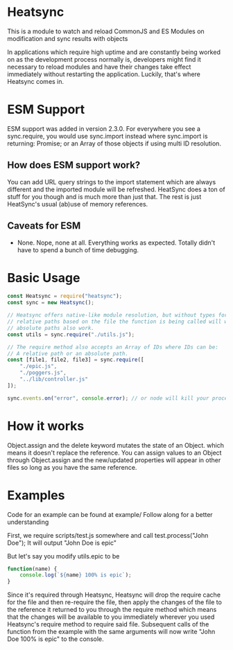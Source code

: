 # Heatsync
This is a module to watch and reload CommonJS and ES Modules on modification and sync results with objects

In applications which require high uptime and are constantly being worked on as the development process normally is, developers might find it necessary to reload modules and have their changes take effect immediately without restarting the application. Luckily, that's where Heatsync comes in.

# ESM Support
ESM support was added in version 2.3.0. For everywhere you see a sync.require, you would use sync.import instead where sync.import is returning:
Promise<any>; or an Array of those objects if using multi ID resolution.

## How does ESM support work?
You can add URL query strings to the import statement which are always different and the imported module will be refreshed. HeatSync does a ton of stuff for you though and is much more than just that. The rest is just HeatSync's usual (ab)use of memory references.

## Caveats for ESM
- None. Nope, none at all. Everything works as expected. Totally didn't have to spend a bunch of time debugging.

# Basic Usage
```js
const Heatsync = require("heatsync");
const sync = new Heatsync();

// Heatsync offers native-like module resolution, but without types for fs struct.
// relative paths based on the file the function is being called will work.
// absolute paths also work.
const utils = sync.require("./utils.js");

// The require method also accepts an Array of IDs where IDs can be:
// A relative path or an absolute path.
const [file1, file2, file3] = sync.require([
	"./epic.js",
	"./poggers.js",
	"../lib/controller.js"
]);

sync.events.on("error", console.error); // or node will kill your process if there is a require error
```

# How it works
Object.assign and the delete keyword mutates the state of an Object. which means it doesn't replace the reference. You can assign values to an Object through Object.assign and the new/updated properties will appear in other files so long as you have the same reference.


# Examples
Code for an example can be found at example/
Follow along for a better understanding

First, we require scripts/test.js somewhere and call test.process("John Doe");
It will output "John Doe is epic"

But let's say you modify utils.epic to be
```js
function(name) {
	console.log(`${name} 100% is epic`);
}
```

Since it's required through Heatsync, Heatsync will drop the require cache for the file and then re-require the file, then apply the changes of the file to the reference it returned to you through the require method which means that the changes will be available to you immediately wherever you used Heatsync's require method to require said file. Subsequent calls of the function from the example with the same arguments will now write "John Doe 100% is epic" to the console.
